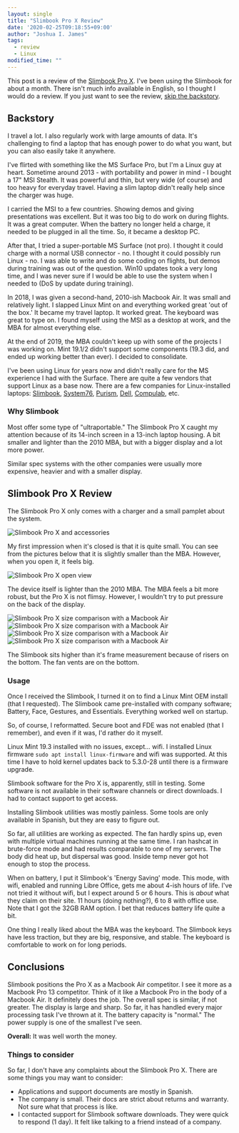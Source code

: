 ```yaml
---
layout: single
title: "Slimbook Pro X Review"
date: '2020-02-25T09:18:55+09:00'
author: "Joshua I. James"
tags:
  - review
  - Linux
modified_time: ""
---
```


This post is a review of the [Slimbook Pro X](https://slimbook.es/en/pro-x-en). I've been using
the Slimbook for about a month. There isn't much info available in English, so I thought I would
do a review. If you just want to see the review, [skip the backstory](#review).

## Backstory
I travel a lot. I also regularly work with large amounts of data. It's challenging to find
a laptop that has enough power to do what you want, but you can also easily take it anywhere.

I've flirted with something like the MS Surface Pro, but I'm a Linux guy at heart. Sometime
around 2013 - with portability and power in mind - I bought a 17" MSI Stealth. It was powerful
and thin, but very wide (of course) and too heavy for everyday travel. Having a slim laptop didn't
really help since the charger was huge.

I carried the MSI to a few countries. Showing demos and giving presentations was excellent. But
it was too big to do work on during flights. It was a great computer. When the battery no longer
held a charge, it needed to be plugged in all the time. So, it became a desktop PC.

After that, I tried a super-portable MS Surface (not pro). I thought it could charge with a normal
USB connector - no. I thought it could possibly run Linux - no. I was able to write and do some coding on
flights, but demos during training was out of the question. Win10 updates took a very long time,
and I was never sure if I would be able to use the system when I needed to (DoS by update during training).

In 2018, I was given a second-hand, 2010-ish Macbook Air. It was small and relatively light. I slapped
Linux Mint on and everything worked great 'out of the box.' It became my travel laptop. It worked great.
The keyboard was great to type on. I found myself using the MSI as a desktop at work, and the MBA for
almost everything else.

At the end of 2019, the MBA couldn't keep up with some of the projects I was working on. Mint 19.1/2 didn't
support some components (19.3 did, and ended up working better than ever). I decided to consolidate.

I've been using Linux for years now and didn't really care for the MS experience I had with the Surface.
There are quite a few vendors that support Linux as a base now. There are a few companies for Linux-installed
laptops: [Slimbook](https://slimbook.es/en), [System76](https://system76.com/),
[Purism](https://puri.sm), [Dell](https://www.dell.com/en-us/work/shop/overview/cp/linuxsystems), [Compulab](https://fit-iot.com), etc.

### Why Slimbook
Most offer some type of "ultraportable." The Slimbook Pro X caught my attention because of its 14-inch screen in a
13-inch laptop housing. A bit smaller and lighter than the 2010 MBA, but with a bigger display and a lot more power.

Similar spec systems with the other companies were usually more expensive, heavier and with a smaller display.

<span id="review"></span>
## Slimbook Pro X Review

The Slimbook Pro X only comes with a charger and a small pamplet about the system.

![Slimbook Pro X and accessories](assets/images/slimbook/all.jpg)

My first impression when it's closed is that it is quite small. You can see from the pictures below that it is slightly
smaller than the MBA. However, when you open it, it feels big.

![Slimbook Pro X open view](assets/images/slimbook/open.jpg)

The device itself is lighter than the 2010 MBA. The MBA feels a bit more robust, but
the Pro X is not flimsy. However, I wouldn't try to put pressure on the back of the display.

![Slimbook Pro X size comparison with a Macbook Air](assets/images/slimbook/size.jpg)
![Slimbook Pro X size comparison with a Macbook Air](assets/images/slimbook/top.jpg)
![Slimbook Pro X size comparison with a Macbook Air](assets/images/slimbook/size2.jpg)
![Slimbook Pro X size comparison with a Macbook Air](assets/images/slimbook/size3.jpg)

The Slimbook sits higher than it's frame measurement because of risers on the bottom. The fan vents are on the bottom.

### Usage
Once I received the Slimbook, I turned it on to find a Linux Mint OEM install (that I requested). The Slimbook
came pre-installed with company software; Battery, Face, Gestures, and Essentials. Everything worked well on startup.

So, of course, I reformatted. Secure boot and FDE was not enabled (that I remember), and even if it was, I'd rather
do it myself.

Linux Mint 19.3 installed with no issues, except... wifi. I installed Linux firmware ```sudo apt install linux-firmware```
and wifi was supported. At this time I have to hold kernel updates back to 5.3.0-28 until there is a firmware upgrade.

Slimbook software for the Pro X is, apparently, still in testing. Some software is not available in their software channels
or direct downloads. I had to contact support to get access.

Installing Slimbook utilities was mostly painless. Some tools are only available in Spanish, but they are easy to figure out.

So far, all utilities are working as expected. The fan hardly spins up, even with multiple virtual machines running at
the same time. I ran hashcat in brute-force mode and had results comparable to one of my servers. The body did heat up, but
dispersal was good. Inside temp never got hot enough to stop the process.

When on battery, I put it Slimbook's 'Energy Saving' mode. This mode, with wifi, enabled and running Libre Office, gets me about
4-ish hours of life. I've not tried it without wifi, but I expect around 5 or 6 hours. This is *about* what they claim on their
site. 11 hours (doing nothing?), 6 to 8 with office use. Note that I got the 32GB RAM option. I bet that reduces battery life
quite a bit.

One thing I really liked about the MBA was the keyboard. The Slimbook keys have less traction, but they are big, responsive, 
and stable. The keyboard is comfortable to work on for long periods.
 
## Conclusions
Slimbook positions the Pro X as a Macbook Air competitor. I see it more as a Macbook Pro 13 competitor. Think of it like a Macbook Pro in the body of a Macbook Air. It definitely does the job. The overall spec is similar, if not greater. The display is large and sharp. So far, it has handled every major processing task I've thrown at it. The battery capacity is "normal." The power supply is one of the smallest I've seen.

**Overall:** It was well worth the money.

### Things to consider
So far, I don't have any complaints about the Slimbook Pro X. There are some things you may want to consider:

* Applications and support documents are mostly in Spanish.
* The company is small. Their docs are strict about returns and warranty. Not sure what that process is like.
* I contacted support for Slimbook software downloads. They were quick to respond (1 day). It felt like talking to a friend instead of a company.